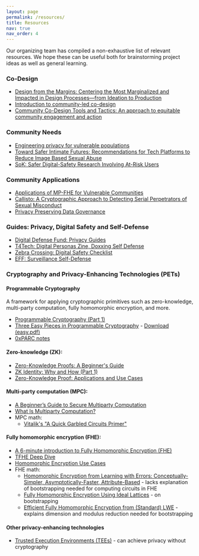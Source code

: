 ```yaml
---
layout: page
permalink: /resources/
title: Resources
nav: true
nav_order: 4
---
```


Our organizing team has compiled a non-exhaustive list of relevant resources. We hope these can be useful both for brainstorming project ideas as well as general learning.

### Co-Design

- [Design from the Margins: Centering the Most Marginalized and Impacted in Design Processes—from Ideation to Production](https://www.belfercenter.org/publication/design-margins)
- [Introduction to community-led co-design](https://co-design.inclusivedesign.ca/introduction/)
- [Community Co-Design Tools and Tactics: An approach to equitable community engagement and action](https://dmc.mn/wp-content/uploads/2022/01/Community_CoDesign_Booklet.pdf)

### Community Needs

- [Engineering privacy for vulnerable populations](https://recapworkshop.online/recap24/contributions/troncoso-privacy-vulnerable-populations.html)
- [Toward Safer Intimate Futures: Recommendations for Tech Platforms to Reduce Image Based Sexual Abuse](https://www.eswalliance.org/toward_safer_intimate_futures_recommendations_tech_platforms_reduce_image_based_abuse)
- [SoK: Safer Digital-Safety Research Involving At-Risk Users](https://arxiv.org/abs/2309.00735)

### Community Applications

- [Applications of MP-FHE for Vulnerable Communities](https://www.rileynwong.com/blog/2024/11/17/talk-applications-of-mp-fhe-for-vulnerable-communities)
- [Callisto: A Cryptographic Approach to Detecting Serial Perpetrators of Sexual Misconduct](https://par.nsf.gov/servlets/purl/10061833)
- [Privacy Preserving Data Governance](https://ash.harvard.edu/resources/privacy-preserving-data-governance/)

### Guides: Privacy, Digital Safety and Self-Defense

- [Digital Defense Fund: Privacy Guides](https://digitaldefensefund.org/ddf-guides)
- [T4Tech: Digital Personas Zine, Doxxing Self Defense](https://t4tech-nyc.github.io/)
- [Zebra Crossing: Digital Safety Checklist](https://zebracrossing.narwhalacademy.org/)
- [EFF: Surveillance Self-Defense](https://ssd.eff.org/)

### Cryptography and Privacy-Enhancing Technologies (PETs)

#### Programmable Cryptography

A framework for applying cryptographic primitives such as zero-knowledge, multi-party computation, fully homomorphic encryption, and more. 

- [Programmable Cryptography (Part 1)](https://0xparc.org/blog/programmable-cryptography-1)
- [Three Easy Pieces in Programmable Cryptography](https://github.com/0xPARC/0xparc-intro-book) - [Download (easy.pdf)](https://github.com/0xPARC/0xparc-intro-book/releases/)
- [0xPARC notes](https://notes.0xparc.org/notes/)

#### Zero-knowledge (ZK):

- [Zero-Knowledge Proofs: A Beginner's Guide](https://www.dock.io/post/zero-knowledge-proofs)
- [ZK Identity: Why and How (Part 1)](https://0xparc.org/blog/zk-id-1)
- [Zero-Knowledge Proof: Applications and Use Cases](https://chain.link/education-hub/zero-knowledge-proof-use-cases)

#### Multi-party computation (MPC):

- [A Beginner’s Guide to Secure Multiparty Computation](https://medium.com/@keylesstech/a-beginners-guide-to-secure-multiparty-computation-dc3fb9365458)
- [What Is Multiparty Computation?](https://digitalprivacy.ieee.org/publications/topics/what-is-multiparty-computation)
- MPC math:
  - [Vitalik's "A Quick Garbled Circuits Primer"](https://vitalik.eth.limo/general/2020/03/21/garbled.html)

#### Fully homomorphic encryption (FHE):

- [A 6-minute introduction to Fully Homomorphic Encryption (FHE)](https://www.zama.ai/introduction-to-homomorphic-encryption)
- [TFHE Deep Dive](https://www.zama.ai/post/tfhe-deep-dive-part-1)
- [Homomorphic Encryption Use Cases](https://digitalprivacy.ieee.org/publications/topics/homomorphic-encryption-use-cases)
- FHE math:
  - [Homomorphic Encryption from Learning with Errors: Conceptually-Simpler, Asymptotically-Faster, Attribute-Based](https://eprint.iacr.org/2013/340.pdf) - lacks explanation of bootstrapping needed for computing circuits in FHE
  - [Fully Homomorphic Encryption Using Ideal Lattices](https://www.cs.cmu.edu/~odonnell/hits09/gentry-homomorphic-encryption.pdf) - on bootstrapping
  - [Efficient Fully Homomorphic Encryption from (Standard) LWE](https://eprint.iacr.org/2011/344.pdf) - explains dimension and modulus reduction needed for bootstrapping

#### Other privacy-enhancing technologies

- [Trusted Execution Environments (TEEs)](https://www.trustonic.com/technical-articles/what-is-a-trusted-execution-environment-tee/) - can achieve privacy without cryptography
